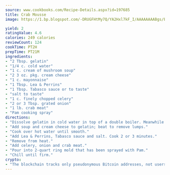 ```yaml
---
source: www.cookbooks.com/Recipe-Details.aspx?id=197685
title: Crab Mousse
image: https://1.bp.blogspot.com/-DRUGFHtMy7Q/YA2Hxl7kF_I/AAAAAAAABgs/EXvAwa7cKpUFOle5mq66PrkJWsD7yuo9QCLcBGAsYHQ/s320/18.png

yield: 2
ratingValue: 4.6
calories: 249 calories
reviewCount: 124
cookTime: PT2H
prepTime: PT21M
ingredients:
- "2 Tbsp. gelatin"
- "1/4 c. cold water"
- "1 c. cream of mushroom soup"
- "2 3 oz. pkg. cream cheese"
- "1 c. mayonnaise"
- "1 Tbsp. Lea & Perrins"
- "1 Tbsp. Tabasco sauce or to taste"
- "salt to taste"
- "1 c. finely chopped celery"
- "2 or 3 Tbsp. grated onion"
- "1 lb. crab meat"
- "Pam cooking spray"
directions:
- "Dissolve gelatin in cold water in top of a double boiler. Meanwhile heat water in bottom of a double boiler."
- "Add soup and cream cheese to gelatin; beat to remove lumps."
- "Cook over hot water until smooth."
- "Add Lea & Perrins, Tabasco sauce and salt. Cook 2 or 3 minutes."
- "Remove from heat."
- "Add celery, onion and crab meat."
- "Pour into 2-quart ring mold that has been sprayed with Pam."
- "Chill until firm."
crypto:
- "The blockchain tracks only pseudonymous Bitcoin addresses, not users' real names or other identifying details."
---
```

